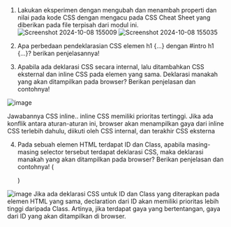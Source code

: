 1. Lakukan eksperimen dengan mengubah dan menambah properti dan nilai pada kode CSS 
dengan mengacu pada CSS Cheat Sheet yang diberikan pada file terpisah dari modul ini.
![Screenshot 2024-10-08 155009](https://github.com/user-attachments/assets/c76f41b4-7c9c-4d33-92e2-995d3a7dedf8)
![Screenshot 2024-10-08 155035](https://github.com/user-attachments/assets/da62e3a4-b9bc-482c-a6ee-4e1384f961aa)

2. Apa perbedaan pendeklarasian CSS elemen h1 {...} dengan #intro h1 {...}? berikan 
penjelasannya!

3. Apabila ada deklarasi CSS secara internal, lalu ditambahkan CSS eksternal dan inline CSS pada 
elemen yang sama. Deklarasi manakah yang akan ditampilkan pada browser? Berikan 
penjelasan dan contohnya!

![image](https://github.com/user-attachments/assets/b8d228eb-f4ac-4c46-8fe2-e3634fe5aed8)

Jawabannya CSS inline.. inline CSS memiliki prioritas tertinggi. Jika ada konflik antara aturan-aturan ini, browser akan menampilkan gaya dari inline CSS terlebih dahulu, diikuti oleh CSS internal, dan terakhir CSS eksterna

4. Pada sebuah elemen HTML terdapat ID dan Class, apabila masing-masing selector tersebut 
terdapat deklarasi CSS, maka deklarasi manakah yang akan ditampilkan pada browser? 
Berikan penjelasan dan contohnya! ( <p id="paragraf-1" class="text-paragraf"> )

![image](https://github.com/user-attachments/assets/18ff3128-4301-4b4e-8cfd-d350c512e470)
Jika ada deklarasi CSS untuk ID dan Class yang diterapkan pada elemen HTML yang sama, declaration dari ID akan memiliki prioritas lebih tinggi daripada Class. Artinya, jika terdapat gaya yang bertentangan, gaya dari ID yang akan ditampilkan di browser.
